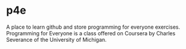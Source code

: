 p4e
===

A place to learn github and store programming for everyone exercises.  Programming for Everyone is a class offered on Coursera by Charles Severance of the University of Michigan.
